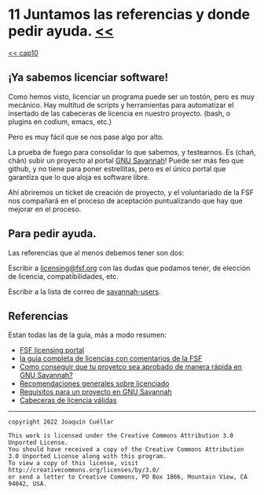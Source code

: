 # 11 Juntamos las referencias y donde pedir ayuda. [<<](../README.md)
[<< cap10](./capitulo10.md)

## ¡Ya sabemos licenciar software!

Como hemos visto, licenciar un programa puede ser un tostón, pero es muy mecánico. Hay multitud de scripts y herramientas para automatizar el insertado de las cabeceras de licencia en nuestro proyecto. (bash, o plugins en codium, emacs, etc.)

Pero es muy fácil que se nos pase algo por alto.

La prueba de fuego para consolidar lo que sabemos, y testearnos. Es (chań, chán) subir un proyecto al portal [GNU Savannah](https://savannah.gnu.org/)!
Puede ser más feo que github, y no tiene para poner estrellitas, pero es el único portal que garantiza que lo que aloja es software libre.

Ahí abriremos un ticket de creación de proyecto, y el voluntariado de la FSF nos compañará en el proceso de aceptación puntualizando que hay que mejorar en el proceso.

## Para pedir ayuda.

Las referencias que al menos debemos tener son dos:

Escribir a [licensing@fsf.org](mailto:licensing@fsf.org) con las dudas que podamos tener, de elección de licencia, compatibilidades, etc.

Escribir a la lista de correo de [savannah-users](https://lists.gnu.org/mailman/listinfo/savannah-users).

## Referencias

Estan todas las de la guía, más a modo resumen:

+ [FSF licensing portal](https://www.fsf.org/licensing)
+ [la guía completa de licencias con comentarios de la FSF](https://www.gnu.org/licenses/license-list.html)
+ [Como conseguir que tu proyetco sea aprobado de manera rápida en GNU Savannah?](https://savannah.gnu.org/maintenance/HowToGetYourProjectApprovedQuickly/)
+ [Recomendaciones generales sobre licenciado](https://www.gnu.org/licenses/license-recommendations.html)
+ [Requisitos para un proyecto en GNU Savannah](https://savannah.gnu.org/register/requirements.php)
+ [Cabeceras de licencia válidas]([referencia](https://savannah.gnu.org/maintenance/ValidNotices/))

***

```
copyright 2022 Joaquín Cuéllar

This work is licensed under the Creative Commons Attribution 3.0 Unported License. 
You should have received a copy of the Creative Commons Attribution 3.0 Unported License along with this program.
To view a copy of this license, visit http://creativecommons.org/licenses/by/3.0/
or send a letter to Creative Commons, PO Box 1866, Mountain View, CA 94042, USA.
```
